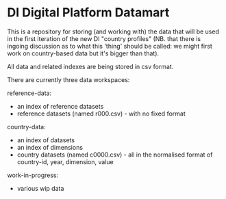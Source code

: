 DI Digital Platform Datamart
============================

This is a repository for storing (and working with) the data that will be used in the first iteration of the new DI "country profiles" (NB. that there is ingoing discussion as to what this 'thing' should be called: we might first work on country-based data but it's bigger than that).

All data and related indexes are being stored in csv format.

There are currently three data workspaces:

reference-data:
- an index of reference datasets
- reference datasets (named r000.csv) - with no fixed format

country-data:
- an index of datasets
- an index of dimensions
- country datasets (named c0000.csv)  - all in the normalised format of country-id, year, dimension, value

work-in-progress:
- various wip data 


